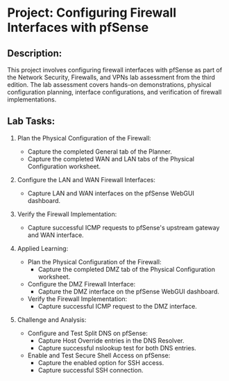 # Project: Configuring Firewall Interfaces with pfSense

## Description:
This project involves configuring firewall interfaces with pfSense as part of the Network Security, Firewalls, and VPNs lab assessment from the third edition. The lab assessment covers hands-on demonstrations, physical configuration planning, interface configurations, and verification of firewall implementations.

## Lab Tasks:
1. Plan the Physical Configuration of the Firewall:
   - Capture the completed General tab of the Planner.
   - Capture the completed WAN and LAN tabs of the Physical Configuration worksheet.

2. Configure the LAN and WAN Firewall Interfaces:
   - Capture LAN and WAN interfaces on the pfSense WebGUI dashboard.

3. Verify the Firewall Implementation:
   - Capture successful ICMP requests to pfSense's upstream gateway and WAN interface.

4. Applied Learning:
   - Plan the Physical Configuration of the Firewall:
     - Capture the completed DMZ tab of the Physical Configuration worksheet.
   - Configure the DMZ Firewall Interface:
     - Capture the DMZ interface on the pfSense WebGUI dashboard.
   - Verify the Firewall Implementation:
     - Capture successful ICMP request to the DMZ interface.

5. Challenge and Analysis:
   - Configure and Test Split DNS on pfSense:
     - Capture Host Override entries in the DNS Resolver.
     - Capture successful nslookup test for both DNS entries.
   - Enable and Test Secure Shell Access on pfSense:
     - Capture the enabled option for SSH access.
     - Capture successful SSH connection.


